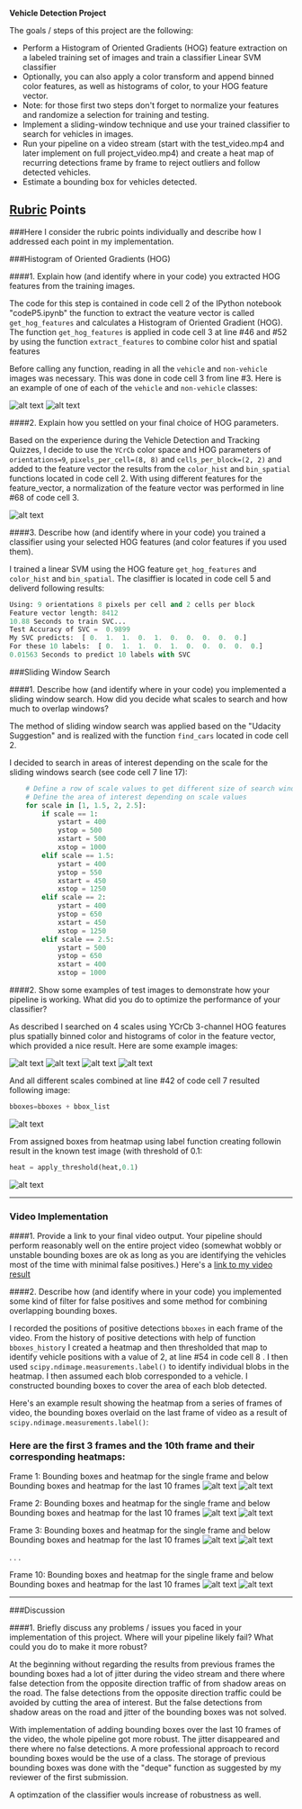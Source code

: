 
**Vehicle Detection Project**

The goals / steps of this project are the following:

* Perform a Histogram of Oriented Gradients (HOG) feature extraction on a labeled training set of images and train a classifier Linear SVM classifier
* Optionally, you can also apply a color transform and append binned color features, as well as histograms of color, to your HOG feature vector. 
* Note: for those first two steps don't forget to normalize your features and randomize a selection for training and testing.
* Implement a sliding-window technique and use your trained classifier to search for vehicles in images.
* Run your pipeline on a video stream (start with the test_video.mp4 and later implement on full project_video.mp4) and create a heat map of recurring detections frame by frame to reject outliers and follow detected vehicles.
* Estimate a bounding box for vehicles detected.

[//]: # (Image References)
[image1]: ./examples/vehicle.png
[image2]: ./examples/non_vehicle.png
[image3]: ./examples/extract_features.png
[image4]: ./examples/pipeline1.png
[image5]: ./examples/pipeline2.png
[image6]: ./examples/pipeline3.png
[image7]: ./examples/pipeline4.png
[image8]: ./examples/pipeline5.png
[image9]: ./examples/pipeline_video1.png
[image9]: ./examples/pipeline_video1_1.png
[image10]: ./examples/pipeline_video2.png
[image11]: ./examples/pipeline_video2_1.png
[image12]: ./examples/pipeline_video3.png
[image13]: ./examples/pipeline_video3_1.png
[image14]: ./examples/pipeline_video4.png
[image15]: ./examples/pipeline_video4_1.png
[video1]: ./project_video.mp4

## [Rubric](https://review.udacity.com/#!/rubrics/513/view) Points
###Here I consider the rubric points individually and describe how I addressed each point in my implementation.  


###Histogram of Oriented Gradients (HOG)

####1. Explain how (and identify where in your code) you extracted HOG features from the training images.

The code for this step is contained in code cell 2 of the IPython notebook "codeP5.ipynb" the function to extract the veature vector is called `get_hog_features` and calculates a Histogram of Oriented Gradient (HOG). The function `get_hog_features` is applied in code cell 3 at line #46 and #52 by using the function `extract_features` to combine color hist and spatial features

Before calling any function, reading in all the `vehicle` and `non-vehicle` images was necessary. This was done in code cell 3 from line #3.
Here is an example of one of each of the `vehicle` and `non-vehicle` classes:

![alt text][image1] ![alt text][image2]


####2. Explain how you settled on your final choice of HOG parameters.

Based on the experience during the Vehicle Detection and Tracking Quizzes, I decide to use the `YCrCb` color space and HOG parameters of `orientations=9`, `pixels_per_cell=(8, 8)` and `cells_per_block=(2, 2)` and added to the feature vector the results from the `color_hist` and `bin_spatial` functions located in code cell 2.
With using different features for the feature_vector, a normalization of the feature vector was performed in line #68 of code cell 3.

![alt text][image3]



####3. Describe how (and identify where in your code) you trained a classifier using your selected HOG features (and color features if you used them).

I trained a linear SVM using the HOG feature `get_hog_features` and `color_hist` and `bin_spatial`. The clasiffier is located in code cell 5 and deliverd following results:

```python
Using: 9 orientations 8 pixels per cell and 2 cells per block
Feature vector length: 8412
10.88 Seconds to train SVC...
Test Accuracy of SVC =  0.9899
My SVC predicts:  [ 0.  1.  1.  0.  1.  0.  0.  0.  0.  0.]
For these 10 labels:  [ 0.  1.  1.  0.  1.  0.  0.  0.  0.  0.]
0.01563 Seconds to predict 10 labels with SVC
```

###Sliding Window Search

####1. Describe how (and identify where in your code) you implemented a sliding window search.  How did you decide what scales to search and how much to overlap windows?

The method of sliding window search was applied based on the "Udacity Suggestion" and is realized with the function `find_cars` located in code cell 2.

I decided to search in areas of interest depending on the scale for the sliding windows search (see code cell 7 line 17):

```python
    # Define a row of scale values to get different size of search windows
    # Define the area of interest depending on scale values
    for scale in [1, 1.5, 2, 2.5]:     
        if scale == 1:
            ystart = 400
            ystop = 500
            xstart = 500
            xstop = 1000
        elif scale == 1.5:
            ystart = 400
            ystop = 550
            xstart = 450
            xstop = 1250
        elif scale == 2:
            ystart = 400
            ystop = 650
            xstart = 450
            xstop = 1250
        elif scale == 2.5:
            ystart = 500
            ystop = 650
            xstart = 400
            xstop = 1000
```

####2. Show some examples of test images to demonstrate how your pipeline is working.  What did you do to optimize the performance of your classifier?

As described I searched on 4 scales using YCrCb 3-channel HOG features plus spatially binned color and histograms of color in the feature vector, which provided a nice result.  Here are some example images:

![alt text][image4] ![alt text][image5] ![alt text][image6] ![alt text][image6] 

And all different scales combined  at line #42 of code cell 7 resulted following image:
```python 
bboxes=bboxes + bbox_list
``` 

![alt text][image7]

From assigned boxes from heatmap using label function creating followin result in the known test image (with threshold of 0.1:
```python
heat = apply_threshold(heat,0.1)
```
![alt text][image8]

---

### Video Implementation

####1. Provide a link to your final video output.  Your pipeline should perform reasonably well on the entire project video (somewhat wobbly or unstable bounding boxes are ok as long as you are identifying the vehicles most of the time with minimal false positives.)
Here's a [link to my video result](./output_video.mp4)

####2. Describe how (and identify where in your code) you implemented some kind of filter for false positives and some method for combining overlapping bounding boxes.

I recorded the positions of positive detections `bboxes` in each frame of the video.  From the history of positive detections with help of function `bboxes_history` I created a heatmap and then thresholded that map to identify vehicle positions with a value of 2, at line #54 in code cell 8 .  I then used `scipy.ndimage.measurements.label()` to identify individual blobs in the heatmap.  I then assumed each blob corresponded to a vehicle.  I constructed bounding boxes to cover the area of each blob detected.  

Here's an example result showing the heatmap from a series of frames of video, the bounding boxes overlaid on the last frame of video as a result of `scipy.ndimage.measurements.label()`:

### Here are the first 3 frames and the 10th frame and their corresponding heatmaps:

Frame 1: Bounding boxes and heatmap for the single frame and below Bounding boxes and heatmap for the last 10 frames
![alt text][image9]
![alt text][image10]

Frame 2: Bounding boxes and heatmap for the single frame and below Bounding boxes and heatmap for the last 10 frames
![alt text][image10]
![alt text][image11]

Frame 3: Bounding boxes and heatmap for the single frame and below Bounding boxes and heatmap for the last 10 frames
![alt text][image12]
![alt text][image13]

.
.
.

Frame 10: Bounding boxes and heatmap for the single frame and below Bounding boxes and heatmap for the last 10 frames
![alt text][image14]
![alt text][image15]


---

###Discussion

####1. Briefly discuss any problems / issues you faced in your implementation of this project.  Where will your pipeline likely fail?  What could you do to make it more robust?

At the beginning without regarding the results from previous frames the bounding boxes had a lot of jitter during the video stream and there where false detection from the opposite direction traffic of from shadow areas on the road. The false detections from the opposite direction traffic could be avoided by cutting the area of interest. But the false detections from shadow areas on the road and  jitter of the bounding boxes was not solved.

With implementation of adding bounding boxes over the last 10 frames of the video, the whole pipeline got more robust. The jitter disappeared and there where no false detections. A more professional approach to record bounding boxes would be the use of a class. The storage of previous bounding boxes was done with the "deque" function as suggested by my reviewer of the first submission.

A optimzation of  the classifier wouls increase of robustness as well.
  

